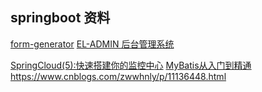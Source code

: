 ## springboot 资料

[form-generator](https://github.com/JakHuang/form-generator)
[EL-ADMIN 后台管理系统](https://auauz.net/login?redirect=%2Fcomponents%2Ficon)

[SpringCloud(5):快速搭建你的监控中心](https://www.jianshu.com/p/dc97ccc6146d)
[MyBatis从入门到精通]()https://www.cnblogs.com/zwwhnly/p/11136448.html
